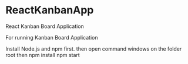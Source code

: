 # ReactKanbanApp
React Kanban Board Application

For running Kanban Board Application 

Install Node.js and npm first. 
then open command windows on the folder root 
then 
npm install 
npm start
